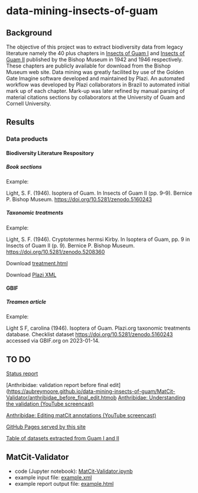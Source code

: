 # data-mining-insects-of-guam

## Background
The objective of this project was to extract biodiversity data from legacy literature namely the 40 plus chapters in [Insects of Guam I](http://hbs.bishopmuseum.org/pubs-online/pdf/bull172.pdf) and [Insects of Guam II](http://hbs.bishopmuseum.org/pubs-online/pdf/bull189.pdf) published by the Bishop Museum in 1942 and 1946 respectively. These chapters are publicly available for download from the Bishop Museum web site. Data mining was greatly facilited by use of the Golden Gate Imagine software developed and maintained by Plazi. An automated workflow was developed by Plazi collaborators in Brazil to automated initial mark up of each chapter. Mark-up was later refined by manual parsing of material citations sections by collaborators at the University of Guam and Cornell University.

## Results
### Data products
#### Biodiversity Literature Respository

##### Book sections

Example: 

Light, S. F. (1946). Isoptera of Guam. In Insects of Guam II (pp. 9–9). Bernice P. Bishop Museum. https://doi.org/10.5281/zenodo.5160243

##### Taxonomic treatments

Example:

Light, S. F. (1946). Cryptotermes hermsi Kirby. In Isoptera of Guam, pp. 9 in Insects of Guam II (p. 9). Bernice P. Bishop Museum. https://doi.org/10.5281/zenodo.5208360

Download [treatment.html](https://zenodo.org/record/5208360/files/treatment.html?download=1)

Download [Plazi XML](https://zenodo.org/record/5208360/formats?mimetype=application%2Fvnd.plazi.v1%2Bxml)

#### GBIF

##### Treamen article

Example:

Light S F, carolina (1946). Isoptera of Guam. Plazi.org taxonomic treatments database. Checklist dataset https://doi.org/10.5281/zenodo.5160243 accessed via GBIF.org on 2023-01-14. 




## TO DO

[Status report](https://aubreymoore.github.io/data-mining-insects-of-guam/validator2/status_report.html)

[Anthribidae: validation report before final edit](https://aubreymoore.github.io/data-mining-insects-of-guam/MatCit-Validator/anthribidae_before_final_edit.htmob
[Anthribidae: Understanding the validation (YouTube screencast)](https://youtu.be/FM-fHQhlIT4)

[Anthribidae: Editing matCit annotations (YouTube screencast)](https://youtu.be/NfRHdKfv7CQ)

[GitHub Pages served by this site](https://aubreymoore.github.io/data-mining-insects-of-guam/)

[Table of datasets extracted from Guam I and II](https://aubreymoore.github.io/data-mining-insects-of-guam/data/dataset-list.html)

## MatCit-Validator
* code (Jupyter notebook): [MatCit-Validator.ipynb](https://github.com/aubreymoore/data-mining-insects-of-guam/blob/main/MatCit-Validator/MatCit-Validator.ipynb)
* example input file: [example.xml](https://github.com/aubreymoore/data-mining-insects-of-guam/blob/main/MatCit-Validator/example.xml)
* example report output file: [example.html](https://aubreymoore.github.io/data-mining-insects-of-guam/MatCit-Validator/example.html)
